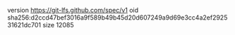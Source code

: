 version https://git-lfs.github.com/spec/v1
oid sha256:d2ccd47bef3016a9f589b49b45d20d607249a9d69e3cc4a2ef292531621dc701
size 12085
